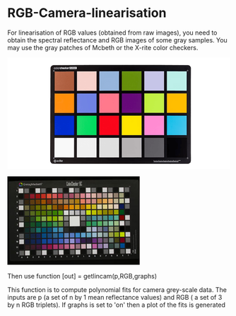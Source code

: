 # RGB-Camera-linearisation

For linearisation of RGB values (obtained from raw images), you need to obtain the spectral reflectance and RGB images of some gray samples. You may use the gray patches of Mcbeth or the X-rite color checkers.

![Mcbeth](https://github.com/vmohammadi/RGB-Camera-linearisation/blob/main/images/mcbeth.png)

![chart](https://github.com/vmohammadi/RGB-Camera-linearisation/blob/main/images/color_checker.jpg)

Then use function [out] = getlincam(p,RGB,graphs)

This function is to compute polynomial fits for camera grey-scale data. The inputs are p (a set of n by
1 mean reflectance values) and RGB ( a set of 3 by n RGB triplets). If graphs is set to 'on' then
a plot of the fits is generated
